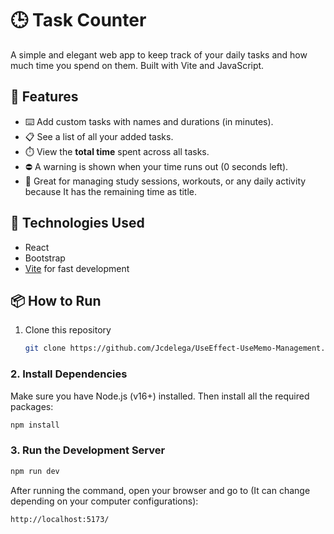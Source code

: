 # 🕒 Task Counter

A simple and elegant web app to keep track of your daily tasks and how much time you spend on them. Built with Vite and JavaScript.


## 🚀 Features

- ⌨️ Add custom tasks with names and durations (in minutes).
- 📋 See a list of all your added tasks.
- ⏱️ View the **total time** spent across all tasks.
- ⛔ A warning is shown when your time runs out (0 seconds left).
- 🧠 Great for managing study sessions, workouts, or any daily activity because It has the remaining time as title.

## 🧩 Technologies Used

- React
- Bootstrap
- [Vite](https://vitejs.dev/) for fast development

## 📦 How to Run

1. Clone this repository
   ```bash
   git clone https://github.com/Jcdelega/UseEffect-UseMemo-Management.git
   ````
### 2. Install Dependencies
Make sure you have Node.js (v16+) installed. Then install all the required packages:

```bash
npm install
````

### 3. Run the Development Server

```bash
npm run dev
````
After running the command, open your browser and go to (It can change depending on your computer configurations):
```bash
http://localhost:5173/
````

